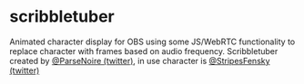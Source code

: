 # scribbletuber
Animated character display for OBS using some JS/WebRTC functionality to replace character with frames based on audio frequency. Scribbletuber created by [@ParseNoire (twitter)](http://www.twitter.com/parsenoire), in use character is [@StripesFensky (twitter)](http://www.twitter.com/stripesfensky)
